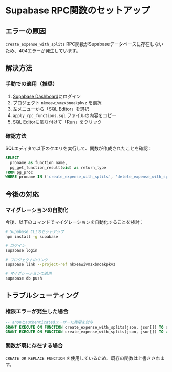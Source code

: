 # Supabase RPC関数のセットアップ

## エラーの原因
`create_expense_with_splits` RPC関数がSupabaseデータベースに存在しないため、404エラーが発生しています。

## 解決方法

### 手動での適用（推奨）

1. [Supabase Dashboard](https://supabase.com/dashboard)にログイン
2. プロジェクト `nkxeawivmzxbnoakpkvz` を選択
3. 左メニューから「SQL Editor」を選択
4. `apply_rpc_functions.sql` ファイルの内容をコピー
5. SQL Editorに貼り付けて「Run」をクリック

### 確認方法

SQLエディタで以下のクエリを実行して、関数が作成されたことを確認：

```sql
SELECT 
  proname as function_name,
  pg_get_function_result(oid) as return_type
FROM pg_proc
WHERE proname IN ('create_expense_with_splits', 'delete_expense_with_splits');
```

## 今後の対応

### マイグレーションの自動化
今後、以下のコマンドでマイグレーションを自動化することを検討：

```bash
# Supabase CLIのセットアップ
npm install -g supabase

# ログイン
supabase login

# プロジェクトのリンク
supabase link --project-ref nkxeawivmzxbnoakpkvz

# マイグレーションの適用
supabase db push
```

## トラブルシューティング

### 権限エラーが発生した場合
```sql
-- anonとauthenticatedユーザーに権限を付与
GRANT EXECUTE ON FUNCTION create_expense_with_splits(json, json[]) TO anon;
GRANT EXECUTE ON FUNCTION create_expense_with_splits(json, json[]) TO authenticated;
```

### 関数が既に存在する場合
`CREATE OR REPLACE FUNCTION` を使用しているため、既存の関数は上書きされます。